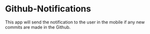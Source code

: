 # Github-Notifications
This app will send the notification to the user in the mobile if any new commits are made in the Github.
